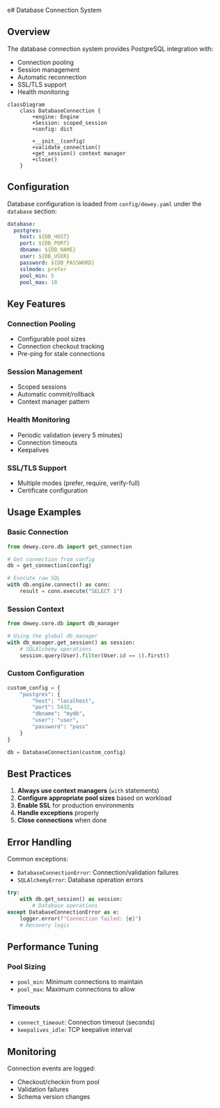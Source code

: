 e# Database Connection System

## Overview
The database connection system provides PostgreSQL integration with:
- Connection pooling
- Session management
- Automatic reconnection
- SSL/TLS support
- Health monitoring

```mermaid
classDiagram
    class DatabaseConnection {
        +engine: Engine
        +Session: scoped_session
        +config: dict
        
        +__init__(config)
        +validate_connection()
        +get_session() context manager
        +close()
    }
```

## Configuration
Database configuration is loaded from `config/dewey.yaml` under the `database` section:

```yaml
database:
  postgres:
    host: ${DB_HOST}
    port: ${DB_PORT}
    dbname: ${DB_NAME}
    user: ${DB_USER}
    password: ${DB_PASSWORD}
    sslmode: prefer
    pool_min: 5
    pool_max: 10
```

## Key Features

### Connection Pooling
- Configurable pool sizes
- Connection checkout tracking
- Pre-ping for stale connections

### Session Management
- Scoped sessions
- Automatic commit/rollback
- Context manager pattern

### Health Monitoring
- Periodic validation (every 5 minutes)
- Connection timeouts
- Keepalives

### SSL/TLS Support
- Multiple modes (prefer, require, verify-full)
- Certificate configuration

## Usage Examples

### Basic Connection
```python
from dewey.core.db import get_connection

# Get connection from config
db = get_connection(config)

# Execute raw SQL
with db.engine.connect() as conn:
    result = conn.execute("SELECT 1")
```

### Session Context
```python
from dewey.core.db import db_manager

# Using the global db_manager
with db_manager.get_session() as session:
    # SQLAlchemy operations
    session.query(User).filter(User.id == 1).first()
```

### Custom Configuration
```python
custom_config = {
    "postgres": {
        "host": "localhost",
        "port": 5432,
        "dbname": "mydb",
        "user": "user",
        "password": "pass"
    }
}

db = DatabaseConnection(custom_config)
```

## Best Practices

1. **Always use context managers** (`with` statements)
2. **Configure appropriate pool sizes** based on workload
3. **Enable SSL** for production environments
4. **Handle exceptions** properly
5. **Close connections** when done

## Error Handling

Common exceptions:
- `DatabaseConnectionError`: Connection/validation failures
- `SQLAlchemyError`: Database operation errors

```python
try:
    with db.get_session() as session:
        # Database operations
except DatabaseConnectionError as e:
    logger.error(f"Connection failed: {e}")
    # Recovery logic
```

## Performance Tuning

### Pool Sizing
- `pool_min`: Minimum connections to maintain
- `pool_max`: Maximum connections to allow

### Timeouts
- `connect_timeout`: Connection timeout (seconds)
- `keepalives_idle`: TCP keepalive interval

## Monitoring

Connection events are logged:
- Checkout/checkin from pool
- Validation failures
- Schema version changes